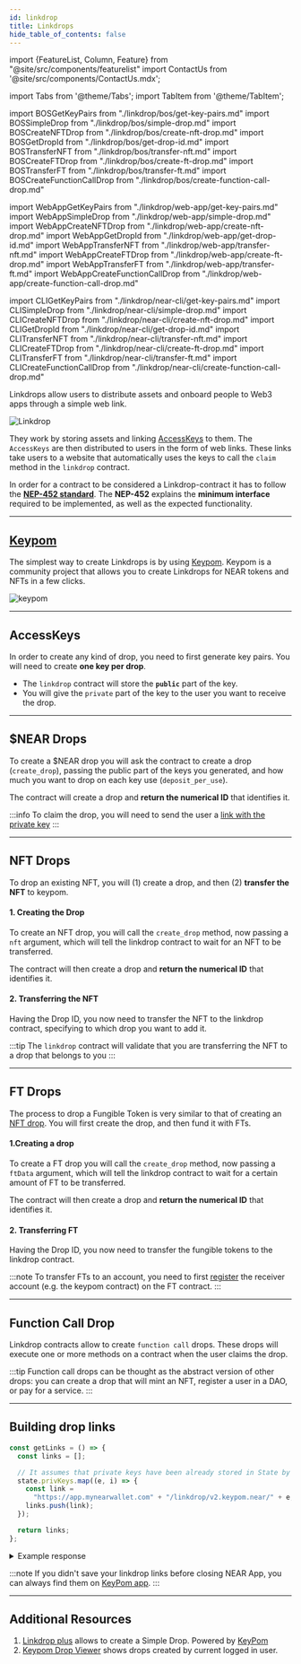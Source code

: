 ```yaml
---
id: linkdrop
title: Linkdrops
hide_table_of_contents: false
---
```


import {FeatureList, Column, Feature} from "@site/src/components/featurelist"
import ContactUs from '@site/src/components/ContactUs.mdx';

import Tabs from '@theme/Tabs';
import TabItem from '@theme/TabItem';

import BOSGetKeyPairs from "./linkdrop/bos/get-key-pairs.md"
import BOSSimpleDrop from "./linkdrop/bos/simple-drop.md"
import BOSCreateNFTDrop from "./linkdrop/bos/create-nft-drop.md"
import BOSGetDropId from "./linkdrop/bos/get-drop-id.md"
import BOSTransferNFT from "./linkdrop/bos/transfer-nft.md"
import BOSCreateFTDrop from "./linkdrop/bos/create-ft-drop.md"
import BOSTransferFT from "./linkdrop/bos/transfer-ft.md"
import BOSCreateFunctionCallDrop from "./linkdrop/bos/create-function-call-drop.md"

import WebAppGetKeyPairs from "./linkdrop/web-app/get-key-pairs.md"
import WebAppSimpleDrop from "./linkdrop/web-app/simple-drop.md"
import WebAppCreateNFTDrop from "./linkdrop/web-app/create-nft-drop.md"
import WebAppGetDropId from "./linkdrop/web-app/get-drop-id.md"
import WebAppTransferNFT from "./linkdrop/web-app/transfer-nft.md"
import WebAppCreateFTDrop from "./linkdrop/web-app/create-ft-drop.md"
import WebAppTransferFT from "./linkdrop/web-app/transfer-ft.md"
import WebAppCreateFunctionCallDrop from "./linkdrop/web-app/create-function-call-drop.md"

import CLIGetKeyPairs from "./linkdrop/near-cli/get-key-pairs.md"
import CLISimpleDrop from "./linkdrop/near-cli/simple-drop.md"
import CLICreateNFTDrop from "./linkdrop/near-cli/create-nft-drop.md"
import CLIGetDropId from "./linkdrop/near-cli/get-drop-id.md"
import CLITransferNFT from "./linkdrop/near-cli/transfer-nft.md"
import CLICreateFTDrop from "./linkdrop/near-cli/create-ft-drop.md"
import CLITransferFT from "./linkdrop/near-cli/transfer-ft.md"
import CLICreateFunctionCallDrop from "./linkdrop/near-cli/create-function-call-drop.md"

Linkdrops allow users to distribute assets and onboard people to Web3 apps through a simple web link.

![Linkdrop](/docs/primitives/linkdrop.png)

They work by storing assets and linking [AccessKeys](../1.concepts/basics/accounts/access-keys.md) to them. The `AccessKeys` are then distributed to users in the form of web links. These links take users to a website that automatically uses the keys to call the `claim` method in the `linkdrop` contract.

In order for a contract to be considered a Linkdrop-contract it has to follow the [**NEP-452 standard**](https://github.com/near/NEPs/blob/master/neps/nep-0452.md). The **NEP-452** explains the **minimum interface** required to be implemented, as well as the expected functionality.

---

## [Keypom](https://keypom.xyz/)

The simplest way to create Linkdrops is by using [Keypom](https://keypom.xyz/). Keypom is a community project that allows you to create Linkdrops for NEAR tokens and NFTs in a few clicks.  

![keypom](/docs/primitives/keypom.png)

---

## AccessKeys

In order to create any kind of drop, you need to first generate key pairs. You will need to create **one key per drop**. 

- The `linkdrop` contract will store the **`public`** part of the key.
- You will give the `private` part of the key to the user you want to receive the drop.

<Tabs groupId="code-tabs">
  <TabItem value="⚛️ Component" label="⚛️ Component" default>
    <BOSGetKeyPairs />
  </TabItem>
  <TabItem value="🌐 WebApp" label="🌐 WebApp">
    <WebAppGetKeyPairs />
  </TabItem>
  <TabItem value="🖥️ CLI" label="🖥️ CLI">
    <CLIGetKeyPairs />
  </TabItem>
</Tabs>

---

## $NEAR Drops

To create a $NEAR drop you will ask the contract to create a drop (`create_drop`), passing the public part of the keys you generated, and how much you want to drop on each key use (`deposit_per_use`).

The contract will create a drop and **return the numerical ID** that identifies it.

<Tabs groupId="code-tabs">
  <TabItem value="⚛️ Component" label="⚛️ Component" default>
    <BOSSimpleDrop />
  </TabItem>
  <TabItem value="🌐 WebApp" label="🌐 WebApp">
    <WebAppSimpleDrop />
  </TabItem>
  <TabItem value="🖥️ CLI" label="🖥️ CLI">
    <CLISimpleDrop />
  </TabItem>
</Tabs>

:::info
To claim the drop, you will need to send the user a [link with the private key](#building-drop-links)
:::

---

## NFT Drops

To drop an existing NFT, you will (1) create a drop, and then (2) **transfer the NFT** to keypom.

#### 1. Creating the Drop
To create an NFT drop, you will call the `create_drop` method, now passing a `nft` argument, which will tell the linkdrop contract to wait for an NFT to be transferred. 

The contract will then create a drop and **return the numerical ID** that identifies it.

<Tabs groupId="code-tabs">
  <TabItem value="⚛️ Component" label="⚛️ Component" default>
    <BOSCreateNFTDrop />
  </TabItem>
  <TabItem value="🌐 WebApp" label="🌐 WebApp">
    <WebAppCreateNFTDrop />
  </TabItem>
  <TabItem value="🖥️ CLI" label="🖥️ CLI">
    <CLICreateNFTDrop />
  </TabItem>
</Tabs>

#### 2. Transferring the NFT

Having the Drop ID, you now need to transfer the NFT to the linkdrop contract, specifying to which drop you want to add it.

<Tabs groupId="code-tabs">
  <TabItem value="⚛️ Component" label="⚛️ Component" default>
    <BOSTransferNFT />
  </TabItem>
  <TabItem value="🌐 WebApp" label="🌐 WebApp">
    <WebAppTransferNFT />
  </TabItem>
  <TabItem value="🖥️ CLI" label="🖥️ CLI">
    <CLITransferNFT />
  </TabItem>
</Tabs>

:::tip
The `linkdrop` contract will validate that you are transferring the NFT to a drop that belongs to you 
:::

---

## FT Drops

The process to drop a Fungible Token is very similar to that of creating an [NFT drop](#nft-drop). You will first create the drop, and then fund it with FTs.

#### 1.Creating a drop

To create a FT drop you will call the `create_drop` method, now passing a `ftData` argument, which will tell the linkdrop contract to wait for a certain amount of FT to be transferred. 

The contract will then create a drop and **return the numerical ID** that identifies it.

<Tabs groupId="code-tabs">
  <TabItem value="⚛️ Component" label="⚛️ Component" default>
    <BOSCreateFTDrop />
  </TabItem>
  <TabItem value="🌐 WebApp" label="🌐 WebApp">
    <WebAppCreateFTDrop />
  </TabItem>
  <TabItem value="🖥️ CLI" label="🖥️ CLI">
    <CLICreateFTDrop />
  </TabItem>
</Tabs>

#### 2. Transferring FT

Having the Drop ID, you now need to transfer the fungible tokens to the linkdrop contract.

:::note
To transfer FTs to an account, you need to first [register](./ft#register-user) the receiver account (e.g. the keypom contract) on the FT contract.
:::

<Tabs groupId="code-tabs">
  <TabItem value="⚛️ Component" label="⚛️ Component" default>
    <BOSTransferFT />
  </TabItem>
  <TabItem value="🌐 WebApp" label="🌐 WebApp">
    <WebAppTransferFT />
  </TabItem>
  <TabItem value="🖥️ CLI" label="🖥️ CLI">
    <CLITransferFT />
  </TabItem>
</Tabs>

---

## Function Call Drop
Linkdrop contracts allow to create `function call` drops. These drops will execute one or more methods on a contract when the user claims the drop.

:::tip
Function call drops can be thought as the abstract version of other drops: you can create a drop that will mint an NFT, register a user in a DAO, or pay for a service.
:::

<Tabs groupId="code-tabs">
  <TabItem value="⚛️ Component" label="⚛️ Component" default>
    <BOSCreateFunctionCallDrop />
  </TabItem>
  <TabItem value="🌐 WebApp" label="🌐 WebApp">
    <WebAppCreateFunctionCallDrop />
  </TabItem>
  <TabItem value="🖥️ CLI" label="🖥️ CLI">
    <CLICreateFunctionCallDrop />
  </TabItem>
</Tabs>

---

## Building drop links

```js
const getLinks = () => {
  const links = [];

  // It assumes that private keys have been already stored in State by using State.init() and State.update() method
  state.privKeys.map((e, i) => {
    const link =
      "https://app.mynearwallet.com" + "/linkdrop/v2.keypom.near/" + e;
    links.push(link);
  });

  return links;
};
```

<details>
<summary>Example response</summary>
<p>

```js
[
  'https://app.mynearwallet.com/linkdrop/v2.keypom.near/ed25519:2H32THYM8ob336yk81cZUxpidvKi34zLck6a97ypmCY8bbSAuEfrCTu9LWmWGiG9df2C6vkg2FGKGZzY9qE4aEcj',
  'https://app.mynearwallet.com/linkdrop/v2.keypom.near/ed25519:3eoMcqKmmY9Q6qgBy3hZy65HisZ8NXQd9aGGYUGe6RRsmNpGJS5YN64MgZaBVVYJJhbFXhQ2ca3DRRBiKh1rYM48'
]
```

</p>

</details>

:::note
If you didn't save your linkdrop links before closing NEAR App, you can always find them on [KeyPom app](https://keypom.xyz/drops).
:::

---

## Additional Resources

1. [Linkdrop plus](https://near.org/near/widget/ComponentDetailsPage?src=cuongdcdev.near/widget/linkdrop_plus) allows to create a Simple Drop. Powered by [KeyPom](https://keypom.xyz/)
2. [Keypom Drop Viewer](https://near.org/near/widget/ComponentDetailsPage?src=kiskesis.near/widget/Keypom-Drop-Viewer-fork) shows drops created by current logged in user.